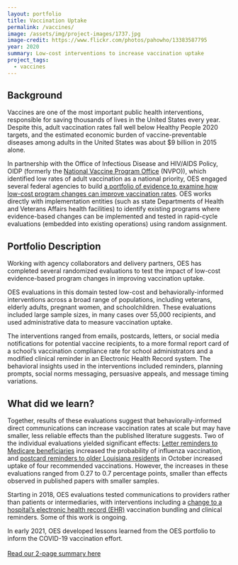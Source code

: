 ```yaml
---
layout: portfolio
title: Vaccination Uptake
permalink: /vaccines/
image: /assets/img/project-images/1737.jpg
image-credit: https://www.flickr.com/photos/pahowho/13383587795
year: 2020
summary: Low-cost interventions to increase vaccination uptake
project_tags:
  - vaccines
---
```

## Background

Vaccines are one of the most important public health interventions, responsible for saving thousands of lives in the United States every year. Despite this, adult vaccination rates fall well below Healthy People 2020 targets, and the estimated economic burden of vaccine-preventable diseases among adults in the United States was about $9 billion in 2015 alone.

In partnership with the Office of Infectious Disease and HIV/AIDS Policy, OIDP (formerly the <a href="https://www.hhs.gov/nvpo/featured-priorities/index.html">National Vaccine Program Office</a> (NVPO)), which identified low rates of adult vaccination as a national priority, OES engaged several federal agencies to build <a href="https://www.gsa.gov/blog/2018/11/01/gsas-office-of-evaluation-sciences-partners-with-agency-partners-to-increase-vaccination-uptake">a portfolio of evidence to examine how low-cost program changes can improve vaccination rates</a>. OES works directly with implementation entities (such as state Departments of Health and Veterans Affairs health facilities) to identify existing programs where evidence-based changes can be implemented and tested in rapid-cycle evaluations (embedded into existing operations) using random assignment.

## Portfolio Description
Working with agency collaborators and delivery partners, OES has completed several randomized evaluations to test the impact of low-cost evidence-based program changes in improving vaccination uptake.

OES evaluations in this domain tested low-cost and behaviorally-informed interventions across a broad range of populations, including veterans, elderly adults, pregnant women, and schoolchildren. These evaluations included large sample sizes, in many cases over 55,000 recipients, and used administrative data to measure vaccination uptake. 

The interventions ranged from emails, postcards, letters, or social media notifications for potential vaccine recipients, to a more formal report card of a school’s vaccination compliance rate for school administrators and a modified clinical reminder in an Electronic Health Record system. The behavioral insights used in the interventions included reminders, planning prompts, social norms messaging, persuasive appeals, and message timing variations. 

## What did we learn?

Together, results of these evaluations suggest that behaviorally-informed direct communications can increase vaccination rates at scale but may have smaller, less reliable effects than the published literature suggests. Two of the individual evaluations yielded significant effects: <a href="https://oes.gsa.gov/projects/medicare-flu-vaccine-uptake/">Letter reminders to Medicare beneficiaries</a> increased the probability of influenza vaccination, and <a href="https://oes.gsa.gov/projects/increasing-vaccine-uptake-among-seniors/">postcard reminders to older Louisiana residents</a> in October increased uptake of four recommended vaccinations.  However, the increases in these evaluations ranged from 0.27 to 0.7 percentage points, smaller than effects observed in published papers with smaller samples. 

Starting in 2018, OES evaluations tested communications to providers rather than patients or intermediaries, with interventions including a <a href="https://oes.gsa.gov/projects/increasing-adult-vaccines-atlanta-va/">change to a hospital’s electronic health record (EHR)</a> vaccination bundling and clinical reminders.  Some of this work is ongoing. 

In early 2021, OES developed lessons learned from the OES portfolio to inform the COVID-19 vaccination effort. <br><br>
<a class="usa-button" href="{{site.baseurl}}/assets/publications/OES-vaccine-paper-2-page-summary.pdf">Read our 2-page summary here</a><br><br>
